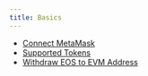 ```yaml
---
title: Basics
---
```


<head><title>Basic Setup for EOS EVM</title></head>


- [Connect MetaMask](../10_basic-setup/10_connect-metamask.md)
- [Supported Tokens](./50_supported-tokens.md)
- [Withdraw EOS to EVM Address](./70_withdraw-to-evm.md)
